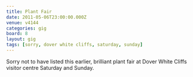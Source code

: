 ```yaml
---
title: Plant Fair
date: 2011-05-06T23:00:00.000Z
venue: v4144
categories: gig
board: 8
layout: gig
tags: [sorry, dover white cliffs, saturday, sunday]
---
```

Sorry not to have listed this earlier, brilliant plant fair at Dover White Cliffs visitor centre Saturday and Sunday.